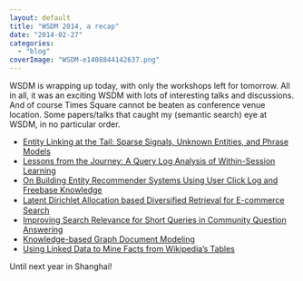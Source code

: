 ```yaml
---
layout: default
title: "WSDM 2014, a recap"
date: "2014-02-27"
categories:
  - "blog"
coverImage: "WSDM-e1408844142637.png"
---
```


WSDM is wrapping up today, with only the workshops left for tomorrow. All in all, it was an exciting WSDM with lots of interesting talks and discussions. And of course Times Square cannot be beaten as conference venue location. Some papers/talks that caught my (semantic search) eye at WSDM, in no particular order.

- [Entity Linking at the Tail: Sparse Signals, Unknown Entities, and Phrase Models](http://research.microsoft.com/apps/pubs/?id=205509 "Entity Linking at the Tail: Sparse Signals, Unknown Entities and Phrase Models")
- [Lessons from the Journey: A Query Log Analysis of Within-Session Learning](http://research.microsoft.com/en-us/um/people/teevan/publications/papers/wsdm14.pdf "Lessons from the Journey: A Query Log Analysis of Within-Session Learning")
- [On Building Entity Recommender Systems Using User Click Log and Freebase Knowledge](http://dl.acm.org/citation.cfm?id=2556233 "http://dl.acm.org/citation.cfm?id=2556233")
- [Latent Dirichlet Allocation based Diversiﬁed Retrieval for E-commerce Search](http://web.engr.oregonstate.edu/~wong/papers/pdf/WSDM2014.pdf "Latent Dirichlet Allocation based Diversiﬁed Retrieval for E-commerce Search")
- [Improving Search Relevance for Short Queries in Community Question Answering](http://dx.doi.org/10.1145/2556195.2556239 "Improving search relevance for short queries in community question answering")
- [Knowledge-based Graph Document Modeling](http://dx.doi.org/10.1145/2556195.2556250 "Knowledge-based Graph Document Modeling")
- [Using Linked Data to Mine Facts from Wikipedia’s Tables](http://aidanhogan.com/docs/wikitables_wsdm2014.pdf "Using Linked Data to Mine Facts from Wikipedia’s Tables")

Until next year in Shanghai!
